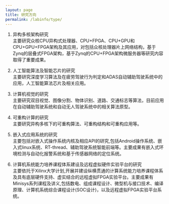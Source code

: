 ```yaml
---
layout: page
title: 研究方向
permalink: /labinfo/type/
---
```


1. 异构多核架构研究    
主要研究众核CPU异构式处理器、CPU+FPGA、CPU+GPU和CPU+GPU+FPGA架构及其应用，对包括众核处理器片上网络结构，基于Zynq的层叠式FPGA架构，基于Zynq的CPU+FPGA架构微服务器等研究内容取得了重要成果。

2. 人工智能算法及智能芯片的研究  
主要研究深度学习算法及在疲劳驾驶行为判定和ADAS自动辅助驾驶系统中的应用，人工智能算法芯片及相关应用。

3. 计算机视觉的研究  
主要研究双目视觉、图像分割、物体识别、道路、交通标志等算法，目前应用在自动辅助驾驶系统和自动无人驾驶系统中的相关算法原型。

4. 可重构计算的研究  
主要研究异构多核下的可重构算法、可重构结构和可重构应用等。

5. 嵌入式应用系统的研究    
主要包括对嵌入式操作系统内核及相应API的研究,包括Android操作系统、嵌入式linux系统、RT-thread、辅助驾驶系统智能前端等。主要成果有嵌入式环境检测与自动化报警系统和基于传感器网络的定位系统。

6. 计算机系统能力培养课程体系建设及远程虚拟硬件实验平台的研究  
主要依托于Xilinx大学计划,开展并建设纵横贯通的计算系统能力培养课程体系及具有底层硬件支持、虚实结合的远程虚拟FPGA实验平台。主要成果有Minisys系列课程及讲义,包括数电、组成课程设计、微型机与接口技术、编译原理、计算机系统综合课程设计(SOC设计)，以及远程虚拟FPGA实验平台系统。
